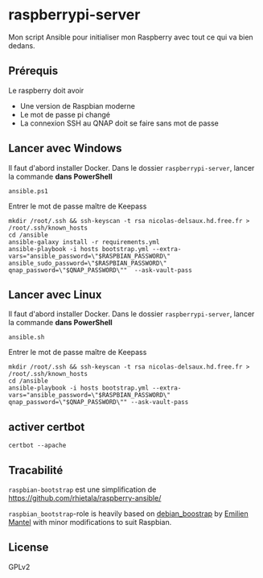 # raspberrypi-server

Mon script Ansible pour initialiser mon Raspberry avec tout ce qui va bien dedans.

## Prérequis

Le raspberry doit avoir

* Une version de Raspbian moderne
* Le mot de passe pi changé
* La connexion SSH au QNAP doit se faire sans mot de passe

## Lancer avec Windows

Il faut d'abord installer Docker.
Dans le dossier `raspberrypi-server`, lancer la commande **dans PowerShell**

    ansible.ps1

Entrer le mot de passe maître de Keepass

    mkdir /root/.ssh && ssh-keyscan -t rsa nicolas-delsaux.hd.free.fr > /root/.ssh/known_hosts
    cd /ansible
    ansible-galaxy install -r requirements.yml
    ansible-playbook -i hosts bootstrap.yml --extra-vars="ansible_password=\"$RASPBIAN_PASSWORD\" ansible_sudo_password=\"$RASPBIAN_PASSWORD\" qnap_password=\"$QNAP_PASSWORD\""  --ask-vault-pass

## Lancer avec Linux

Il faut d'abord installer Docker.
Dans le dossier `raspberrypi-server`, lancer la commande **dans PowerShell**

    ansible.sh

Entrer le mot de passe maître de Keepass

    mkdir /root/.ssh && ssh-keyscan -t rsa nicolas-delsaux.hd.free.fr > /root/.ssh/known_hosts
    cd /ansible
    ansible-playbook -i hosts bootstrap.yml --extra-vars="ansible_password=\"$RASPBIAN_PASSWORD\" qnap_password=\"$QNAP_PASSWORD\"" --ask-vault-pass

## activer certbot

    certbot --apache

## Tracabilité

`raspbian-bootstrap` est une simplification de https://github.com/rhietala/raspberry-ansible/

`raspbian_bootstrap`-role is heavily based on
[debian_boostrap](https://github.com/HanXHX/ansible-debian-bootstrap) by
[Emilien Mantel](https://twitter.com/hanxhx_) with minor modifications to
suit Raspbian.

## License

GPLv2

